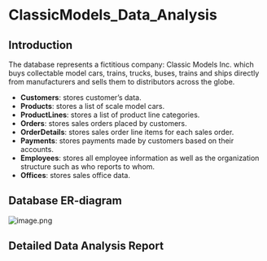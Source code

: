 # ClassicModels_Data_Analysis

## Introduction
 
The database represents a fictitious company: Classic Models Inc. which buys
collectable model cars, trains, trucks, buses, trains and ships directly from manufacturers and sells them to
distributors across the globe.

- __Customers__: stores customer’s data.
- __Products__: stores a list of scale model cars.
- __ProductLines__: stores a list of product line categories.
- __Orders__: stores sales orders placed by customers.
- __OrderDetails__: stores sales order line items for each sales order.
- __Payments__: stores payments made by customers based on their accounts.
- __Employees__: stores all employee information as well as the organization structure such as who reports to whom.
- __Offices__: stores sales office data.

## Database ER-diagram


![image.png](attachment:image.png)

## Detailed Data Analysis Report

[ClassicModels]: https://github.com/pjluvi/ClassicModels_Data_Analysis/blob/main/ClassicModels_DA.ipynb "NoteBook"